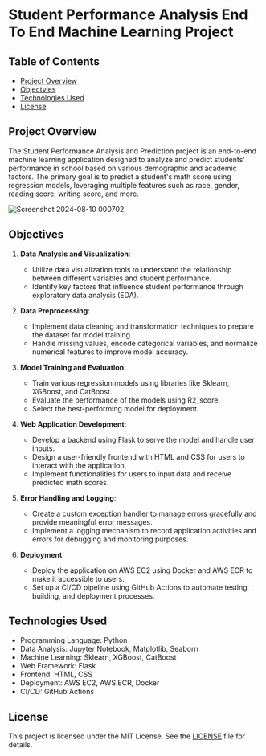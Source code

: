# Student Performance Analysis End To End Machine Learning Project

## Table of Contents

- [Project Overview](#project-overview)
- [Objectvies](#objectives)
- [Technologies Used](#technologies)
- [License](#license)

## Project Overview

The Student Performance Analysis and Prediction project is an end-to-end machine learning application designed to analyze and predict students' performance in school based on various demographic and academic factors. The primary goal is to predict a student's math score using regression models, leveraging multiple features such as race, gender, reading score, writing score, and more. 

![Screenshot 2024-08-10 000702](https://github.com/user-attachments/assets/908cdd0e-5942-4b14-b74a-e4fb289ad2ee)

## Objectives

1. **Data Analysis and Visualization**:
   - Utilize data visualization tools to understand the relationship between different variables and student performance.
   - Identify key factors that influence student performance through exploratory data analysis (EDA).

2. **Data Preprocessing**:
   - Implement data cleaning and transformation techniques to prepare the dataset for model training.
   - Handle missing values, encode categorical variables, and normalize numerical features to improve model accuracy.

3. **Model Training and Evaluation**:
   - Train various regression models using libraries like Sklearn, XGBoost, and CatBoost.
   - Evaluate the performance of the models using R2_score.
   - Select the best-performing model for deployment.

4. **Web Application Development**:
   - Develop a backend using Flask to serve the model and handle user inputs.
   - Design a user-friendly frontend with HTML and CSS for users to interact with the application.
   - Implement functionalities for users to input data and receive predicted math scores.

5. **Error Handling and Logging**:
   - Create a custom exception handler to manage errors gracefully and provide meaningful error messages.
   - Implement a logging mechanism to record application activities and errors for debugging and monitoring purposes.

6. **Deployment**:
   - Deploy the application on AWS EC2 using Docker and AWS ECR to make it accessible to users.
   - Set up a CI/CD pipeline using GitHub Actions to automate testing, building, and deployment processes.

## Technologies Used

- Programming Language: Python
- Data Analysis: Jupyter Notebook, Matplotlib, Seaborn
- Machine Learning: Sklearn, XGBoost, CatBoost
- Web Framework: Flask
- Frontend: HTML, CSS
- Deployment: AWS EC2, AWS ECR, Docker
- CI/CD: GitHub Actions

## License

This project is licensed under the MIT License. See the [LICENSE](LICENSE) file for details.
